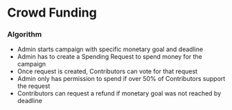 # Crowd Funding

### Algorithm
* Admin starts campaign with specific monetary goal and deadline
* Admin has to create a Spending Request to spend money for the campaign
* Once request is created, Contributors can vote for that request
* Admin only has permission to spend if over 50% of Contributors support the request
* Contributors can request a refund if monetary goal was not reached by deadline